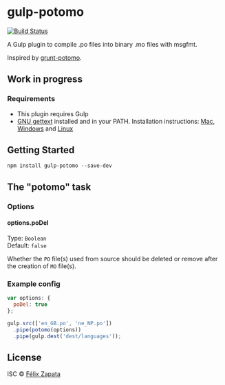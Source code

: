 # gulp-potomo

[![Build Status](https://travis-ci.org/felixzapata/gulp-potomo.png)](https://travis-ci.org/felixzapata/gulp-potomo)

A Gulp plugin to compile .po files into binary .mo files with msgfmt.

Inspired by [grunt-potomo](https://github.com/axisthemes/grunt-potomo).

## Work in progress

### Requirements
* This plugin requires Gulp
* [GNU gettext](http://www.gnu.org/software/gettext/) installed and in your PATH. Installation instructions: [Mac](http://brewformulas.org/Gettext), [Windows](http://gnuwin32.sourceforge.net/packages/gettext.htm) and [Linux](http://ftp.gnu.org/pub/gnu/gettext/)

## Getting Started

```shell
npm install gulp-potomo --save-dev
```

## The "potomo" task

### Options

#### options.poDel
Type: `Boolean`  
Default: `false`

Whether the `PO` file(s) used from source should be deleted or remove after the creation of `MO` file(s).

### Example config

```js
var options: {                       
  poDel: true
};

gulp.src(['en_GB.po', 'ne_NP.po'])
  .pipe(potomo(options))
  .pipe(gulp.dest('dest/languages'));
```

## License

ISC © [Félix Zapata](http://github.com/felixzapata)